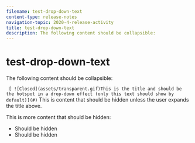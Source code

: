 ```yaml
---
filename: test-drop-down-text
content-type: release-notes
navigation-topic: 2020-4-release-activity
title: test-drop-down-text
description: The following content should be collapsible:
---
```


# test-drop-down-text

The following content should be collapsible:

` [ ![Closed](assets/transparent.gif)This is the title and should be the hotspot in a drop-down effect (only this text should show by default)](#)` 
This is content that should be hidden unless the user expands the title above.

This is more content that should be hidden:

* Should be hidden
* Should be hidden

